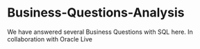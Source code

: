 # Business-Questions-Analysis
We have answered several Business Questions with SQL here.  In collaboration with Oracle Live 
